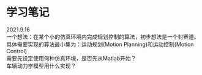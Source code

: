 # 学习笔记
2021.9.16  
一个想法：在某个小的仿真环境内完成规划控制的算法，初步想法是一个封赛道。  
具体需要实现的算法最小集为：运动规划(Motion Planning)和运动控制(Motion Control)  
需要先设定使用何种仿真环境，是否先从Matlab开始？  
车辆动力学模型用什么实现？
